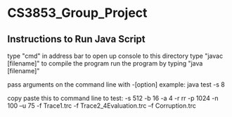 # CS3853_Group_Project
 
Instructions to Run Java Script
-------------------------------

type "cmd" in address bar to open up console to this directory
type "javac [filename]" to compile the program
run the program by typing "java [filename]"

pass arguments on the command line with -[option]
	example:
		java test -s 8
		
copy paste this to command line to test:
	-s 512 -b 16 -a 4 -r rr -p 1024 -n 100 –u 75 -f Trace1.trc -f Trace2_4Evaluation.trc –f Corruption.trc